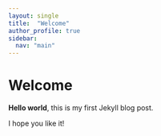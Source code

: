 ```yaml
---
layout: single
title:  "Welcome"
author_profile: true
sidebar:
  nav: "main"
---
```


# Welcome

**Hello world**, this is my first Jekyll blog post.

I hope you like it!
